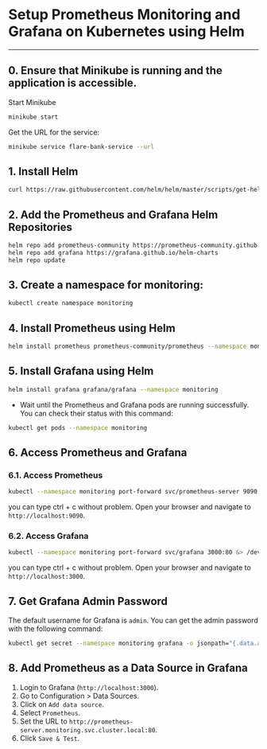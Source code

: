 # Setup Prometheus Monitoring and Grafana on Kubernetes using Helm

---

## 0. Ensure that Minikube is running and the application is accessible.

Start Minikube

```sh
minikube start
```

Get the URL for the service:

```sh
minikube service flare-bank-service --url
```

## 1. Install Helm

```sh
curl https://raw.githubusercontent.com/helm/helm/master/scripts/get-helm-3 | bash
```

## 2. Add the Prometheus and Grafana Helm Repositories

```sh
helm repo add prometheus-community https://prometheus-community.github.io/helm-charts
helm repo add grafana https://grafana.github.io/helm-charts
helm repo update
```

## 3. Create a namespace for monitoring:

```sh
kubectl create namespace monitoring
```

## 4. Install Prometheus using Helm

```sh
helm install prometheus prometheus-community/prometheus --namespace monitoring
```

## 5. Install Grafana using Helm

```sh
helm install grafana grafana/grafana --namespace monitoring
```

- Wait until the Prometheus and Grafana pods are running successfully. You can check their status with this command:
```sh
kubectl get pods --namespace monitoring
```

## 6. Access Prometheus and Grafana

### 6.1. Access Prometheus

```sh
kubectl --namespace monitoring port-forward svc/prometheus-server 9090:80 &> /dev/null &
```

you can type ctrl + c without problem.
Open your browser and navigate to `http://localhost:9090`.

### 6.2. Access Grafana

```sh
kubectl --namespace monitoring port-forward svc/grafana 3000:80 &> /dev/null &
```

you can type ctrl + c without problem.
Open your browser and navigate to `http://localhost:3000`.

## 7. Get Grafana Admin Password

The default username for Grafana is `admin`. You can get the admin password with the following command:

```sh
kubectl get secret --namespace monitoring grafana -o jsonpath="{.data.admin-password}" | base64 --decode ; echo
```

## 8. Add Prometheus as a Data Source in Grafana

1. Login to Grafana (`http://localhost:3000`).
2. Go to Configuration > Data Sources.
3. Click on `Add data source`.
4. Select `Prometheus`.
5. Set the URL to `http://prometheus-server.monitoring.svc.cluster.local:80`.
6. Click `Save & Test`.
